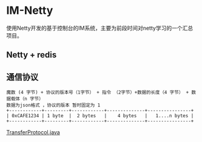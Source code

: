 # IM-Netty
使用Netty开发的基于控制台的IM系统，主要为前段时间对netty学习的一个汇总项目。

## Netty + redis

## 通信协议 

 ``` 
 魔数 (4 字节) + 协议的版本号（1字节） + 指令 （2字节）+数据的长度（4 字节） + 数据载体（n 字节）
 数据为json格式 ，协议的版本 暂时固定为 1
 +------------+---------+------------+--------------+----------------+
 | 0xCAFE1234 | 1 byte  |  2 bytes   |    4 bytes   |   1....n bytes |
 +------------+---------+------------+--------------+----------------+

```
[TransferProtocol.java](src/main/java/com/example/imnetty/protocol/TransferProtocol.java)



